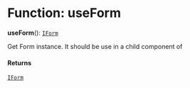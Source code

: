 # Function: useForm

**useForm**(): [`IForm`](/en/auto-docs/editor/interfaces/IForm.md)

Get Form instance. It should be use in a child component of  <Form />

#### Returns

[`IForm`](/en/auto-docs/editor/interfaces/IForm.md)
